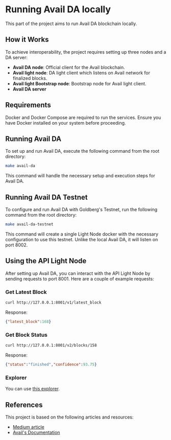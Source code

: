 # Running Avail DA locally

This part of the project aims to run Avail DA blockchain locally.

## How it Works

To achieve interoperability, the project requires setting up three nodes and a DA server:

- **Avail DA node**: Official client for the Avail blockchain.
- **Avail light node**: DA light client which listens on Avail network for finalized blocks.
- **Avail light Bootstrap node**: Bootstrap node for Avail light client.
- **Avail DA server**

## Requirements

Docker and Docker Compose are required to run the services. Ensure you have Docker installed on your system before proceeding.

## Running Avail DA

To set up and run Avail DA, execute the following command from the root directory:
```sh
make avail-da
```
This command will handle the necessary setup and execution steps for Avail DA.

## Running Avail DA Testnet

To configure and run Avail DA with Goldberg's Testnet, run the following command from the root directory:
```sh
make avail-da-testnet
```
This command will create a single Light Node docker with the necessary configuration to use this testnet. Unlike the local Avail DA, it will listen on port 8002.

## Using the API Light Node

After setting up Avail DA, you can interact with the API Light Node by sending requests to port 8001. Here are a couple of example requests:

### Get Latest Block
```sh
curl http://127.0.0.1:8001/v1/latest_block
```
Response:
```json
{"latest_block":168}
```

### Get Block Status
```sh
curl http://127.0.0.1:8001/v2/blocks/158
```
Response:
```json
{"status":"finished","confidence":93.75}
```

### Explorer

You can use [this explorer](https://explorer.avail.so/?rpc=ws%3A%2F%2F127.0.0.1%3A9944#/explorer).


## References

This project is based on the following articles and resources:

- [Medium article](https://medium.com/vitwit/unlocking-the-power-of-rollups-using-rollkit-and-avail-da-86018d4e84d6)
- [Avail's Documentation](https://docs.availproject.org/docs/operate-a-node/node-types)
